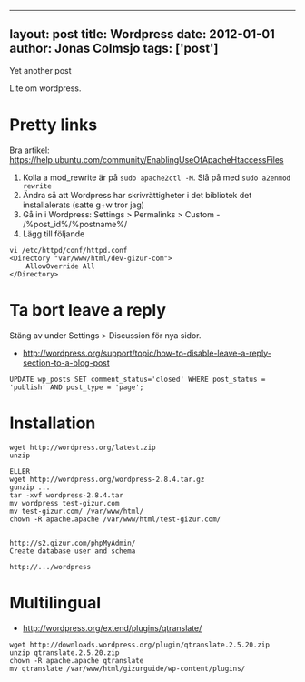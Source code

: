 
---
layout: post
title: Wordpress
date: 2012-01-01
author: Jonas Colmsjo
tags: ['post']
---

Yet another post





Lite om wordpress.

# Pretty links

Bra artikel: https://help.ubuntu.com/community/EnablingUseOfApacheHtaccessFiles

1. Kolla a mod_rewrite är på `sudo apache2ctl -M`. Slå på med `sudo a2enmod rewrite`
1. Ändra så att Wordpress har skrivrättigheter i det bibliotek det installalerats (satte g+w tror jag)
1. Gå in i Wordpress: Settings > Permalinks > Custom - /%post_id%/%postname%/
1. Lägg till följande

```
vi /etc/httpd/conf/httpd.conf
<Directory "var/www/html/dev-gizur-com">
    AllowOverride All
</Directory>
```

# Ta bort leave a reply

Stäng av under Settings > Discussion för nya sidor.

* http://wordpress.org/support/topic/how-to-disable-leave-a-reply-section-to-a-blog-post

```
UPDATE wp_posts SET comment_status='closed' WHERE post_status = 'publish' AND post_type = 'page';
```


# Installation

```
wget http://wordpress.org/latest.zip
unzip

ELLER 
wget http://wordpress.org/wordpress-2.8.4.tar.gz
gunzip ...
tar -xvf wordpress-2.8.4.tar
mv wordpress test-gizur.com
mv test-gizur.com/ /var/www/html/
chown -R apache.apache /var/www/html/test-gizur.com/


http://s2.gizur.com/phpMyAdmin/
Create database user and schema

http://.../wordpress
```


# Multilingual

* http://wordpress.org/extend/plugins/qtranslate/

```
wget http://downloads.wordpress.org/plugin/qtranslate.2.5.20.zip
unzip qtranslate.2.5.20.zip
chown -R apache.apache qtranslate
mv qtranslate /var/www/html/gizurguide/wp-content/plugins/
```
